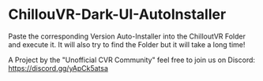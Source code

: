 # ChillouVR-Dark-UI-AutoInstaller

Paste the corresponding Version Auto-Installer into the ChilloutVR Folder and execute it. It will also try to find the Folder but it will take a long time!


A Project by the "Unofficial CVR Community"
feel free to join us on Discord: https://discord.gg/yApCk5atsa
